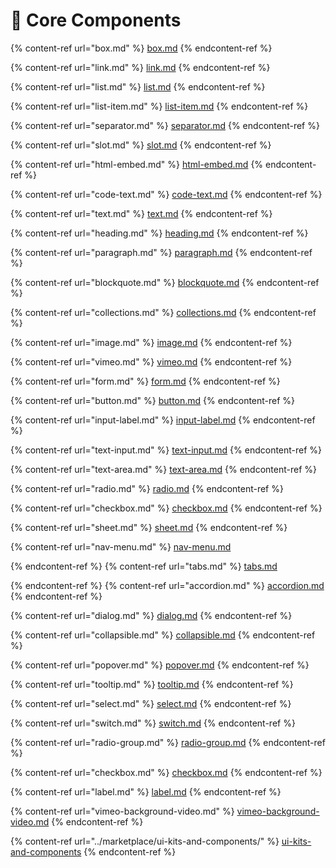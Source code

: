 # 🧩 Core Components

<!-- ## GENERAL COMPONENTS -->
{% content-ref url="box.md" %}
[box.md](box.md)
{% endcontent-ref %}

{% content-ref url="link.md" %}
[link.md](link.md)
{% endcontent-ref %}

{% content-ref url="list.md" %}
[list.md](list.md)
{% endcontent-ref %}

{% content-ref url="list-item.md" %}
[list-item.md](list-item.md)
{% endcontent-ref %}

{% content-ref url="separator.md" %}
[separator.md](separator.md)
{% endcontent-ref %}

{% content-ref url="slot.md" %}
[slot.md](slot.md)
{% endcontent-ref %}

{% content-ref url="html-embed.md" %}
[html-embed.md](html-embed.md)
{% endcontent-ref %}

{% content-ref url="code-text.md" %}
[code-text.md](code-text.md)
{% endcontent-ref %}


<!-- ## TEXT COMPONENTS -->
{% content-ref url="text.md" %}
[text.md](text.md)
{% endcontent-ref %}

{% content-ref url="heading.md" %}
[heading.md](heading.md)
{% endcontent-ref %}

{% content-ref url="paragraph.md" %}
[paragraph.md](paragraph.md)
{% endcontent-ref %}

{% content-ref url="blockquote.md" %}
[blockquote.md](blockquote.md)
{% endcontent-ref %}






<!-- ## DATA COMPONENTS -->
{% content-ref url="collections.md" %}
[collections.md](collections.md)
{% endcontent-ref %}






<!-- ## MEDIA COMPONENTS -->
{% content-ref url="image.md" %}
[image.md](image.md)
{% endcontent-ref %}

{% content-ref url="vimeo.md" %}
[vimeo.md](vimeo.md)
{% endcontent-ref %}






<!-- ## FORM COMPONENTS -->
{% content-ref url="form.md" %}
[form.md](form.md)
{% endcontent-ref %}


{% content-ref url="button.md" %}
[button.md](button.md)
{% endcontent-ref %}

{% content-ref url="input-label.md" %}
[input-label.md](input-label.md)
{% endcontent-ref %}

{% content-ref url="text-input.md" %}
[text-input.md](text-input.md)
{% endcontent-ref %}

{% content-ref url="text-area.md" %}
[text-area.md](text-area.md)
{% endcontent-ref %}

{% content-ref url="radio.md" %}
[radio.md](radio.md)
{% endcontent-ref %}

{% content-ref url="checkbox.md" %}
[checkbox.md](checkbox.md)
{% endcontent-ref %}





<!-- ## RADIX COMPONENTS -->
{% content-ref url="sheet.md" %}
[sheet.md](sheet.md)
{% endcontent-ref %}

{% content-ref url="nav-menu.md" %}
[nav-menu.md](nav-menu.md)

{% endcontent-ref %}
{% content-ref url="tabs.md" %}
[tabs.md](tabs.md)

{% endcontent-ref %}
{% content-ref url="accordion.md" %}
[accordion.md](accordion.md)
{% endcontent-ref %}

{% content-ref url="dialog.md" %}
[dialog.md](dialog.md)
{% endcontent-ref %}

{% content-ref url="collapsible.md" %}
[collapsible.md](collapsible.md)
{% endcontent-ref %}

{% content-ref url="popover.md" %}
[popover.md](popover.md)
{% endcontent-ref %}

{% content-ref url="tooltip.md" %}
[tooltip.md](tooltip.md)
{% endcontent-ref %}

{% content-ref url="select.md" %}
[select.md](select.md)
{% endcontent-ref %}

{% content-ref url="switch.md" %}
[switch.md](switch.md)
{% endcontent-ref %}

{% content-ref url="radio-group.md" %}
[radio-group.md](radio-group.md)
{% endcontent-ref %}

{% content-ref url="checkbox.md" %}
[checkbox.md](checkbox.md)
{% endcontent-ref %}

{% content-ref url="label.md" %}
[label.md](label.md)
{% endcontent-ref %}






<!-- ## MISC. -->
{% content-ref url="vimeo-background-video.md" %}
[vimeo-background-video.md](vimeo-background-video.md)
{% endcontent-ref %}

{% content-ref url="../marketplace/ui-kits-and-components/" %}
[ui-kits-and-components](../marketplace/ui-kits-and-components/)
{% endcontent-ref %}
